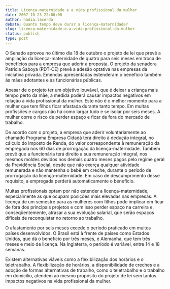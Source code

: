 ```yaml
---
title: Licença-maternidade e a vida profissional da mulher
date: 2007-10-23 22:00:00
author: nadia.lacerda
debate: Quanto tempo deve durar a licença-maternidade?
slug: licenca-maternidade-e-a-vida-profissional-da-mulher
status: publish 
type: post
---
```


O Senado aprovou no último dia 18 de outubro o projeto de lei que prevê a ampliação da licença-maternidade de quatro para seis meses em troca de benefícios para a empresa que aderir à proposta. O projeto da senadora Patrícia Saboya (PDT-CE) prevê a adesão optativa nas empresas da iniciativa privada. Emendas apresentadas estenderam o benefício também às mães adotantes e às funcionárias públicas.  
  
Apesar de o projeto ter um objetivo louvável, que é deixar a criança mais tempo perto da mãe, a medida poderá causar impactos negativos em relação à vida profissional da mulher. Este não é o melhor momento para a mulher que tem filhos ficar afastada durante tanto tempo. Em muitas profissões e cargos não há como largar tudo e se isolar por seis meses. A mulher corre o risco de perder espaço e ficar de fora do mercado de trabalho.  
  
De acordo com o projeto, a empresa que aderir voluntariamente ao chamado Programa Empresa Cidadã terá direito à dedução integral, no cálculo do Imposto de Renda, do valor correspondente à remuneração da empregada nos 60 dias de prorrogação da licença-maternidade. Também prevê que a funcionária terá direito a sua remuneração integral, nos mesmos moldes devidos nos demais quatro meses pagos pelo regime geral da Previdência Social, desde que não exerça qualquer atividade remunerada e não mantenha o bebê em creche, durante o período de prorrogação da licença-maternidade. Em caso de descumprimento desse requisito, a empregada perderá automaticamente o benefício.  
  
Muitas profissionais optam por não estender a licença-maternidade, especialmente as que ocupam posições mais elevadas nas empresas. A licença de um semestre para as mulheres com filhos pode implicar em ficar de fora dos principais projetos e com isso perder espaço na carreira e, conseqüentemente, atrasar a sua evolução salarial, que serão espaços difíceis de reconquistar no retorno ao trabalho.  
  
O afastamento por seis meses excede o período praticado em muitos países desenvolvidos. O Brasil está à frente de países como Estados Unidos, que dá o benefício por três meses, e Alemanha, que tem três meses e meio de licença. Na Inglaterra, o período é variável, entre 14 e 18 semanas.  
  
Existem alternativas viáveis como a flexibilização dos horários e o teletrabalho. A flexibilização de horários, a disponibilidade de creches e a adoção de formas alternativas de trabalho, como o teletrabalho e o trabalho em domicílio, atendem ao mesmo propósito do projeto de lei sem tantos impactos negativos na vida profissional da mulher.


